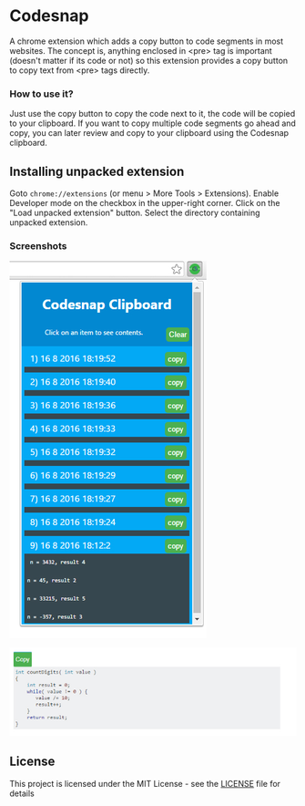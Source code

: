 # Codesnap
A chrome extension which adds a copy button to  code segments in most websites. The concept is, anything enclosed in \<pre> tag is important (doesn't matter if its code or not) so this extension provides a copy button to copy text from \<pre> tags directly. 
### How to use it?
Just use the copy button to copy the code next to it, the code will be copied to your clipboard. 
If you want to copy multiple code segments go ahead and copy, you can later review and copy to your clipboard using the Codesnap clipboard.

## Installing unpacked extension
Goto ``` chrome://extensions ``` (or menu >  More Tools > Extensions).
Enable Developer mode on the checkbox in the upper-right corner.
Click on the "Load unpacked extension" button.
Select the directory containing unpacked extension.

### Screenshots
![alt tag](https://raw.githubusercontent.com/RaghavaDhanya/Codesnap/master/screenshots/screenshot.jpg)

![alt tag](https://raw.githubusercontent.com/RaghavaDhanya/Codesnap/master/screenshots/screenshot2.jpg)

## License

This project is licensed under the MIT License - see the [LICENSE](LICENSE) file for details

